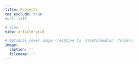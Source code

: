 ```yaml
---
title: Projects
cms_exclude: true
#url: talk

# View
view: article-grid

# Optional cover image (relative to `assets/media/` folder).
image:
  caption: ''
  filename: ''
---
```

